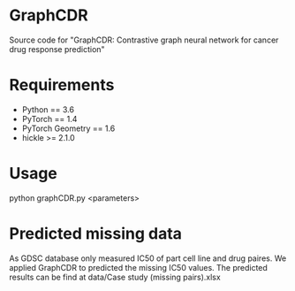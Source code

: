 # GraphCDR
Source code for "GraphCDR: Contrastive graph neural network for cancer drug response prediction"

# Requirements
* Python == 3.6
* PyTorch == 1.4
* PyTorch Geometry == 1.6
* hickle >= 2.1.0

# Usage
python graphCDR.py \<parameters\>
  
# Predicted missing data
As GDSC database only measured IC50 of part cell line and drug paires. We applied GraphCDR to predicted the missing IC50 values. The predicted results can be find at data/Case study (missing pairs).xlsx
